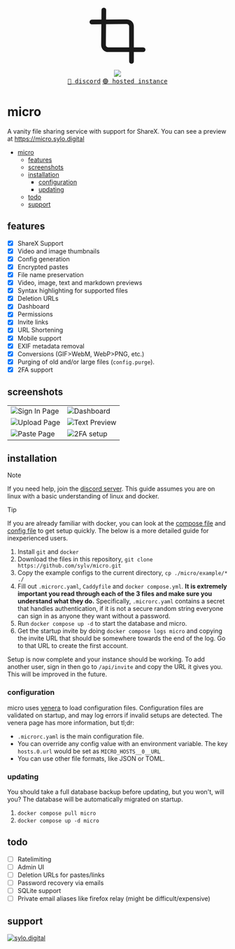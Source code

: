 <p align="center">
   <svg xmlns="http://www.w3.org/2000/svg" width="128" height="128" viewBox="0 0 24 24" fill="none" stroke="currentColor" stroke-width="2" stroke-linecap="round" stroke-linejoin="round" class="mr-2 text-primary">
      <path d="M6.13 1L6 16a2 2 0 0 0 2 2h15"></path>
      <path d="M1 6.13L16 6a2 2 0 0 1 2 2v15"></path>
   </svg>
</p>

<p align="center">
  <img src="https://skillicons.dev/icons?i=typescript,bun,next,tailwind,nest,docker,graphql" />
  <br/>
  <a href="https://discord.gg/VDMX6VQRZm"><kbd>🔵 discord</kbd></a> <a href="https://micro.sylo.digital"><kbd>🟢 hosted instance</kbd></a>
</p>

# micro

A vanity file sharing service with support for ShareX. You can see a preview at https://micro.sylo.digital

- [micro](#micro)
  - [features](#features)
  - [screenshots](#screenshots)
  - [installation](#installation)
    - [configuration](#configuration)
    - [updating](#updating)
  - [todo](#todo)
  - [support](#support)

## features

- [x] ShareX Support
- [x] Video and image thumbnails
- [x] Config generation
- [x] Encrypted pastes
- [x] File name preservation
- [x] Video, image, text and markdown previews
- [x] Syntax highlighting for supported files
- [x] Deletion URLs
- [x] Dashboard
- [x] Permissions
- [x] Invite links
- [x] URL Shortening
- [x] Mobile support
- [x] EXIF metadata removal
- [x] Conversions (GIF>WebM, WebP>PNG, etc.)
- [x] Purging of old and/or large files (`config.purge`).
- [x] 2FA support

## screenshots

<table>
  <tr>
    <td><img src="https://i.imgur.com/YN5WXpz.png" title="Sign In Page" alt="Sign In Page"></td>
    <td><img src="https://i.imgur.com/lw0FlYR.png" title="Dashboard" alt="Dashboard"></td>
   </tr> 
  </tr>
  <tr>
    <td><img src="https://i.imgur.com/ybu4B8I.png" title="Upload Page" alt="Upload Page"></td>
    <td><img src="https://i.imgur.com/Ij7PElj.png" title="Text Preview" alt="Text Preview"></td>
   </tr> 
  </tr>
  <tr>
    <td><img src="https://i.imgur.com/1KUrtVf.png" title="Paste Page" alt="Paste Page"></td>
    <td><img src="https://i.imgur.com/GYaEcKy.png" title="2FA setup" alt="2FA setup"></td>
  </tr>
</table>

## installation

> [!NOTE]
> If you need help, join the [discord server](https://discord.gg/VDMX6VQRZm). This guide assumes you are on linux with a basic understanding of linux and docker.

> [!TIP]
> If you are already familiar with docker, you can look at the [compose file](./example/compose.yml) and [config file](./example/.microrc.yaml) to get setup quickly. The below is a more detailed guide for inexperienced users.

1. Install `git` and `docker`
2. Download the files in this repository, `git clone https://github.com/sylv/micro.git`
3. Copy the example configs to the current directory, `cp ./micro/example/* ./`
4. Fill out `.microrc.yaml`, `Caddyfile` and `docker compose.yml`. **It is extremely important you read through each of the 3 files and make sure you understand what they do.** Specifically, `.microrc.yaml` contains a secret that handles authentication, if it is not a secure random string everyone can sign in as anyone they want without a password.
5. Run `docker compose up -d` to start the database and micro.
6. Get the startup invite by doing `docker compose logs micro` and copying the invite URL that should be somewhere towards the end of the log. Go to that URL to create the first account.

Setup is now complete and your instance should be working.
To add another user, sign in then go to `/api/invite` and copy the URL it gives you. This will be improved in the future.

### configuration

micro uses [venera](https://github.com/sylv/venera) to load configuration files. Configuration files are validated on startup, and may log errors if invalid setups are detected. The venera page has more information, but tl;dr:

- `.microrc.yaml` is the main configuration file.
- You can override any config value with an environment variable. The key `hosts.0.url` would be set as `MICRO_HOSTS__0__URL`
- You can use other file formats, like JSON or TOML.

### updating

You should take a full database backup before updating, but you won't, will you?
The database will be automatically migrated on startup.

1. `docker compose pull micro`
2. `docker compose up -d micro`

## todo

- [ ] Ratelimiting
- [ ] Admin UI
- [ ] Deletion URLs for pastes/links
- [ ] Password recovery via emails
- [ ] SQLite support
- [ ] Private email aliases like firefox relay (might be difficult/expensive)

## support

<a href="https://discord.gg/VDMX6VQRZm" target="__blank">
  <img src="https://discordapp.com/api/guilds/778444719553511425/widget.png?style=banner2" alt="sylo.digital"/>
</a>
